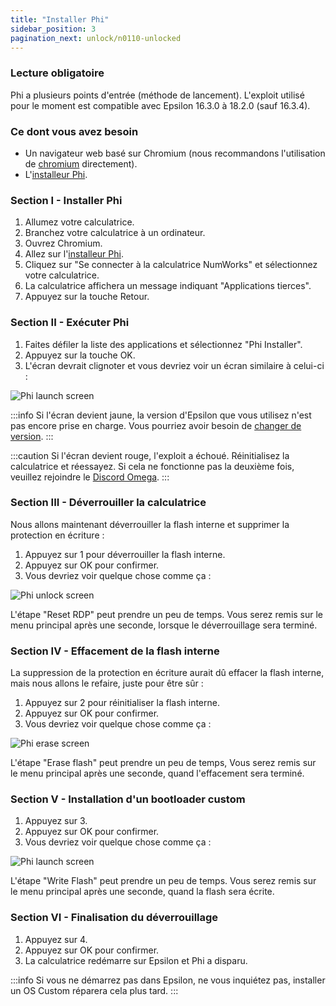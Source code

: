 ```yaml
---
title: "Installer Phi"
sidebar_position: 3
pagination_next: unlock/n0110-unlocked
---
```


### Lecture obligatoire

Phi a plusieurs points d'entrée (méthode de lancement).
L'exploit utilisé pour le moment est compatible avec Epsilon 16.3.0 à 18.2.0 (sauf 16.3.4).

### Ce dont vous avez besoin

- Un navigateur web basé sur Chromium (nous recommandons l'utilisation de [chromium](https://www.chromium.org/chromium-projects/) directement).
- L'[installeur Phi](https://phi.getomega.dev/).

### Section I - Installer Phi

1. Allumez votre calculatrice.
2. Branchez votre calculatrice à un ordinateur.
3. Ouvrez Chromium.
4. Allez sur l'[installeur Phi](https://phi.getomega.dev/).
5. Cliquez sur "Se connecter à la calculatrice NumWorks" et sélectionnez votre calculatrice.
6. La calculatrice affichera un message indiquant "Applications tierces".
7. Appuyez sur la touche Retour.

### Section II - Exécuter Phi

1. Faites défiler la liste des applications et sélectionnez "Phi Installer".
2. Appuyez sur la touche OK.
3. L'écran devrait clignoter et vous devriez voir un écran similaire à celui-ci :

![Phi launch screen](/img/phi-launch.png)

:::info
Si l'écran devient jaune, la version d'Epsilon que vous utilisez n'est pas encore prise en charge. Vous pourriez avoir besoin de [changer de version](/docs/unlock/phi/check-version-change-eligibility).
:::

:::caution
Si l'écran devient rouge, l'exploit a échoué. Réinitialisez la calculatrice et réessayez. Si cela ne fonctionne pas la deuxième fois, veuillez rejoindre le [Discord Omega](https://discord.gg/X2TWhh9).
:::

### Section III - Déverrouiller la calculatrice

Nous allons maintenant déverrouiller la flash interne et supprimer la protection en écriture :

1. Appuyez sur 1 pour déverrouiller la flash interne.
2. Appuyez sur OK pour confirmer.
3. Vous devriez voir quelque chose comme ça :

![Phi unlock screen](/img/phi-unlock.png)

L'étape "Reset RDP" peut prendre un peu de temps. Vous serez remis sur le menu principal après une seconde, lorsque le déverrouillage sera terminé.

### Section IV - Effacement de la flash interne

La suppression de la protection en écriture aurait dû effacer la flash interne, mais nous allons le refaire, juste pour être sûr :

1. Appuyez sur 2 pour réinitialiser la flash interne.
2. Appuyez sur OK pour confirmer.
3. Vous devriez voir quelque chose comme ça :

![Phi erase screen](/img/phi-erase.png)

L'étape "Erase flash" peut prendre un peu de temps, Vous serez remis sur le menu principal après une seconde, quand l'effacement sera terminé.

### Section V - Installation d'un bootloader custom

1. Appuyez sur 3.
2. Appuyez sur OK pour confirmer.
3. Vous devriez voir quelque chose comme ça :

![Phi launch screen](/img/phi-write.png)

L'étape "Write Flash" peut prendre un peu de temps. Vous serez remis sur le menu principal après une seconde, quand la flash sera écrite.

### Section VI - Finalisation du déverrouillage

1. Appuyez sur 4.
2. Appuyez sur OK pour confirmer.
3. La calculatrice redémarre sur Epsilon et Phi a disparu.


:::info
Si vous ne démarrez pas dans Epsilon, ne vous inquiétez pas, installer un OS Custom réparera cela plus tard.
:::
